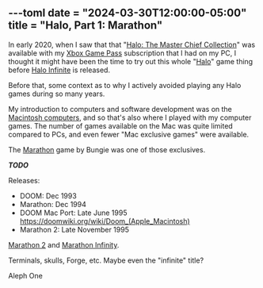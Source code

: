 ---toml
date = "2024-03-30T12:00:00-05:00"
title = "Halo, Part 1: Marathon"
---

In early 2020, when I saw that that "[Halo: The Master Chief Collection](https://en.wikipedia.org/wiki/Halo:_The_Master_Chief_Collection)" was available with my [Xbox Game Pass](https://en.wikipedia.org/wiki/Xbox_Game_Pass) subscription that I had on my PC, I thought it might have been the time to try out this whole "[Halo](https://en.wikipedia.org/wiki/Halo_(franchise))" game thing before [Halo Infinite](https://en.wikipedia.org/wiki/Halo_Infinite) is released.

Before that, some context as to why I actively avoided playing any Halo games during so many years.

My introduction to computers and software development was on the [Macintosh computers](https://en.wikipedia.org/wiki/Mac_%28computer%29), and so that's also where I played with my computer games. The number of games available on the Mac was quite limited compared to PCs, and even fewer "Mac exclusive games" were available.

The [Marathon](https://en.wikipedia.org/wiki/Marathon_%28video_game%29) game by Bungie was one of those exclusives.

***TODO***

Releases:
* DOOM: Dec 1993
* Marathon: Dec 1994
* DOOM Mac Port: Late June 1995 https://doomwiki.org/wiki/Doom_(Apple_Macintosh)
* Marathon 2: Late November 1995

[Marathon 2](https://en.wikipedia.org/wiki/Marathon_2:_Durandal) and [Marathon Infinity](https://en.wikipedia.org/wiki/Marathon_Infinity).

Terminals, skulls, Forge, etc. Maybe even the "infinite" title?

Aleph One
